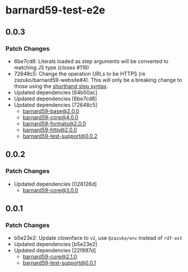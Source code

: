 # barnard59-test-e2e

## 0.0.3

### Patch Changes

- 6be7cd8: Literals loaded as step arguments will be converted to matching JS type (closes #116)
- 72648c5: Change the operation URLs to be HTTPS (re zazuko/barnard59-website#4).
  This will only be a breaking change to those using the [shorthand step syntax](https://data-centric.zazuko.com/docs/workflows/explanations/simplified-syntax).
- Updated dependencies [64b50ac]
- Updated dependencies [6be7cd8]
- Updated dependencies [72648c5]
  - barnard59-base@2.0.0
  - barnard59-core@4.0.0
  - barnard59-formats@2.0.0
  - barnard59-http@2.0.0
  - barnard59-test-support@0.0.2

## 0.0.2

### Patch Changes

- Updated dependencies [028126d]
  - barnard59-core@3.0.0

## 0.0.1

### Patch Changes

- b5e23e2: Update clownface to `v2`, use `@zazuko/env` instead of `rdf-ext`
- Updated dependencies [b5e23e2]
- Updated dependencies [22f897d]
  - barnard59-core@2.1.0
  - barnard59-test-support@0.0.1
